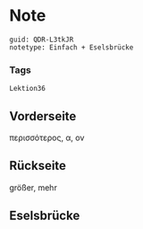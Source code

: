 # Note
```
guid: QDR-L3tkJR
notetype: Einfach + Eselsbrücke
```

### Tags
```
Lektion36
```

## Vorderseite
περισσότερος, α, ον

## Rückseite
größer, mehr

## Eselsbrücke

